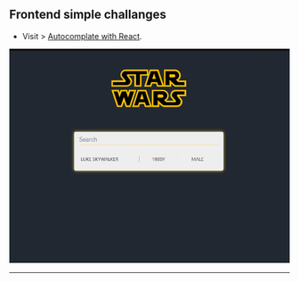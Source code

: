 ## Frontend simple challanges

- Visit > [Autocomplate with React](http://autocomplate.surge.sh/).

![image info](screenshot.png)

<hr>
<br>
